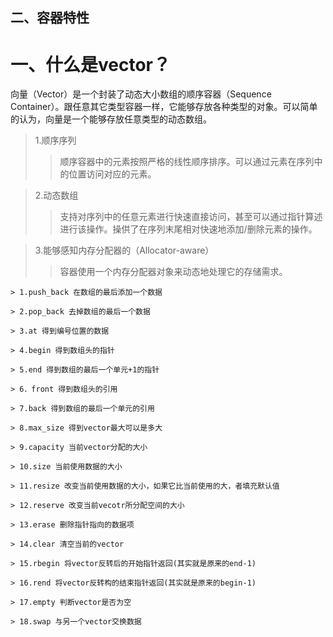 ## 二、容器特性
# 一、什么是vector？

向量（Vector）是一个封装了动态大小数组的顺序容器（Sequence Container）。跟任意其它类型容器一样，它能够存放各种类型的对象。可以简单的认为，向量是一个能够存放任意类型的动态数组。

> 1.顺序序列
> > 顺序容器中的元素按照严格的线性顺序排序。可以通过元素在序列中的位置访问对应的元素。

> 2.动态数组
> > 支持对序列中的任意元素进行快速直接访问，甚至可以通过指针算述进行该操作。操供了在序列末尾相对快速地添加/删除元素的操作。

> 3.能够感知内存分配器的（Allocator-aware） 
>> 容器使用一个内存分配器对象来动态地处理它的存储需求。

```shell
> 1.push_back 在数组的最后添加一个数据

> 2.pop_back 去掉数组的最后一个数据

> 3.at 得到编号位置的数据

> 4.begin 得到数组头的指针

> 5.end 得到数组的最后一个单元+1的指针

> 6．front 得到数组头的引用

> 7.back 得到数组的最后一个单元的引用

> 8.max_size 得到vector最大可以是多大

> 9.capacity 当前vector分配的大小

> 10.size 当前使用数据的大小

> 11.resize 改变当前使用数据的大小，如果它比当前使用的大，者填充默认值

> 12.reserve 改变当前vecotr所分配空间的大小

> 13.erase 删除指针指向的数据项

> 14.clear 清空当前的vector

> 15.rbegin 将vector反转后的开始指针返回(其实就是原来的end-1)

> 16.rend 将vector反转构的结束指针返回(其实就是原来的begin-1)

> 17.empty 判断vector是否为空

> 18.swap 与另一个vector交换数据

```